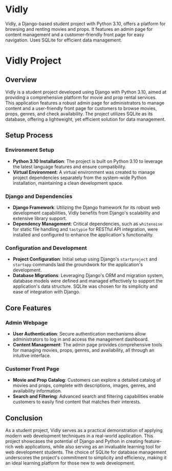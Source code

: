 # Vidly
Vidly, a Django-based student project with Python 3.10, offers a platform for browsing and renting movies and props. It features an admin page for content management and a customer-friendly front page for easy navigation. Uses SQLite for efficient data management.

# Vidly Project

## Overview

Vidly is a student project developed using Django with Python 3.10, aimed at providing a comprehensive platform for movie and prop rental services. This application features a robust admin page for administrators to manage content and a user-friendly front page for customers to browse movies, props, genres, and check availability. The project utilizes SQLite as its database, offering a lightweight, yet efficient solution for data management.

## Setup Process

### Environment Setup

- **Python 3.10 Installation**: The project is built on Python 3.10 to leverage the latest language features and ensure compatibility.
- **Virtual Environment**: A virtual environment was created to manage project dependencies separately from the system-wide Python installation, maintaining a clean development space.

### Django and Dependencies

- **Django Framework**: Utilizing the Django framework for its robust web development capabilities, Vidly benefits from Django's scalability and extensive library support.
- **Dependency Management**: Critical dependencies, such as `whitenoise` for static file handling and `tastypie` for RESTful API integration, were installed and configured to enhance the application's functionality.

### Configuration and Development

- **Project Configuration**: Initial setup using Django's `startproject` and `startapp` commands laid the groundwork for the application's development.
- **Database Migrations**: Leveraging Django's ORM and migration system, database models were defined and managed effectively to support the application's data structure. SQLite was chosen for its simplicity and ease of integration with Django.

## Core Features

### Admin Webpage

- **User Authentication**: Secure authentication mechanisms allow administrators to log in and access the management dashboard.
- **Content Management**: The admin page provides comprehensive tools for managing movies, props, genres, and availability, all through an intuitive interface.

### Customer Front Page

- **Movie and Prop Catalog**: Customers can explore a detailed catalog of movies and props, complete with descriptions, images, genres, and availability information.
- **Search and Filtering**: Advanced search and filtering capabilities enable customers to easily find content that matches their interests.

## Conclusion

As a student project, Vidly serves as a practical demonstration of applying modern web development techniques in a real-world application. This project showcases the potential of Django and Python in creating feature-rich web applications, while also serving as an invaluable learning tool for web development students. The choice of SQLite for database management underscores the project's commitment to simplicity and efficiency, making it an ideal learning platform for those new to web development.

